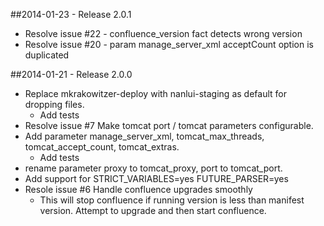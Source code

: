 ##2014-01-23 - Release 2.0.1
  - Resolve issue #22 - confluence_version fact detects wrong version
  - Resolve issue #20 - param manage_server_xml acceptCount option is duplicated

##2014-01-21 - Release 2.0.0
- Replace mkrakowitzer-deploy with nanlui-staging as default for dropping files.
  - Add tests
- Resolve issue #7 Make tomcat port / tomcat parameters configurable.
- Add parameter manage_server_xml, tomcat_max_threads, tomcat_accept_count, tomcat_extras.
  - Add tests
- rename parameter proxy to tomcat_proxy, port to tomcat_port.
- Add support for STRICT_VARIABLES=yes FUTURE_PARSER=yes
- Resole issue #6 Handle confluence upgrades smoothly
  - This will stop confluence if running version is less than manifest version. Attempt to upgrade and then start confluence.
